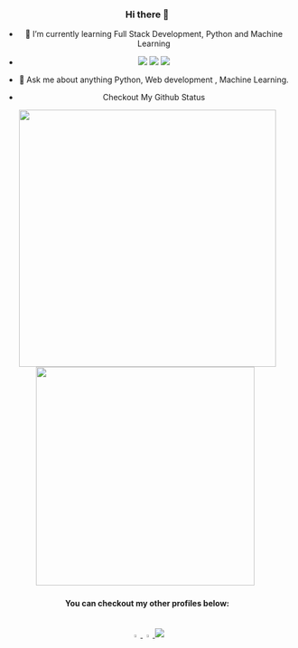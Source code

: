 <div align="center">

### Hi there 👋


- 🌱 I’m currently learning Full Stack Development, Python and Machine Learning
- <img src="https://img.icons8.com/color/48/000000/python.png"> <img src="https://img.icons8.com/nolan/48/react-native.png"/> <img src="https://img.icons8.com/cute-clipart/48/000000/machine-learning.png">
- 💬 Ask me about anything Python, Web development , Machine Learning.

- Checkout My Github Status
<span>   
  <img src="https://github-readme-stats.vercel.app/api?username=Ruchika-20&theme=radical&show_icons=true&count_private=true&hide=stars" width=455>  
  <img src="https://github-readme-stats.vercel.app/api/top-langs/?username=Ruchika-20&theme=radical&layout=compact&hide=css" width=387> &nbsp;
</span>

<h4> You can checkout my other profiles below: </h4> <br>
<a href="https://www.linkedin.com/in/ruchika-singh-20/"> <img src="https://img.icons8.com/color/48/000000/linkedin.png" width="3.5%"> </a>
<a href="mailto:ruchikasingh778@gmail.com"> <img src="https://img.icons8.com/color/48/000000/gmail.png" width="3.5%"> </a>
<a href="https://drive.google.com/file/d/1ALwcWY6spiirMF2UuIFquYzdagfembf4/view?usp=sharing"> <img src="https://img.icons8.com/fluency/48/000000/portfolio.png"/> </a>



</div>

